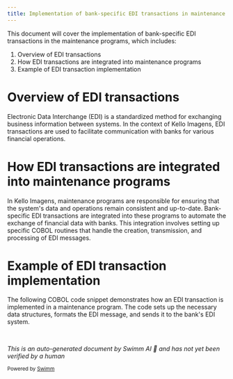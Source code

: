 ```yaml
---
title: Implementation of bank-specific EDI transactions in maintenance programs
---
```

This document will cover the implementation of bank-specific EDI transactions in the maintenance programs, which includes:

1. Overview of EDI transactions
2. How EDI transactions are integrated into maintenance programs
3. Example of EDI transaction implementation

# Overview of EDI transactions

Electronic Data Interchange (EDI) is a standardized method for exchanging business information between systems. In the context of Kello Imagens, EDI transactions are used to facilitate communication with banks for various financial operations.

# How EDI transactions are integrated into maintenance programs

In Kello Imagens, maintenance programs are responsible for ensuring that the system's data and operations remain consistent and up-to-date. Bank-specific EDI transactions are integrated into these programs to automate the exchange of financial data with banks. This integration involves setting up specific COBOL routines that handle the creation, transmission, and processing of EDI messages.

# Example of EDI transaction implementation

The following COBOL code snippet demonstrates how an EDI transaction is implemented in a maintenance program. The code sets up the necessary data structures, formats the EDI message, and sends it to the bank's EDI system.

&nbsp;

*This is an auto-generated document by Swimm AI 🌊 and has not yet been verified by a human*

<SwmMeta version="3.0.0" repo-id="Z2l0aHViJTNBJTNBa2VsbG8lM0ElM0Fzd2ltbWlv" repo-name="kello"><sup>Powered by [Swimm](/)</sup></SwmMeta>
